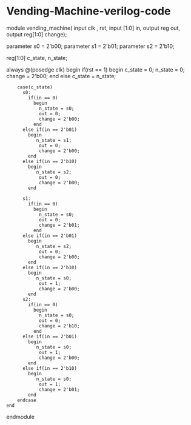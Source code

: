 # Vending-Machine-verilog-code

module vending_machine(
  input clk , rst,
  input [1:0] in,
  output reg out,
  output reg[1:0] change);
  
  parameter s0 = 2'b00;
  parameter s1 = 2'b01;
  parameter s2 = 2'b10;
  
  reg[1:0] c_state, n_state;
  
  always @(posedge clk)
    begin
      if(rst == 1)
        begin
          c_state = 0;
          n_state = 0;
          change = 2'b00;
        end
      else
        c_state = n_state;
      
        case(c_state)
          s0:
            if(in == 0)
              begin
                n_state = s0;
                out = 0;
                change = 2'b00;
              end
          else if(in == 2'b01)
            begin
               n_state = s1;
                out = 0;
                change = 2'b00;
            end
          else if(in == 2'b10)
            begin
               n_state = s2;
                out = 0;
                change = 2'b00;
            end
          
          s1:
            if(in == 0)
              begin
                n_state = s0;
                out = 0;
                change = 2'b01;
              end
          else if(in == 2'b01)
            begin
               n_state = s2;
                out = 0;
                change = 2'b00;
            end
          else if(in == 2'b10)
            begin
               n_state = s0;
                out = 1;
                change = 2'b00;
            end
          s2:
            if(in == 0)
              begin
                n_state = s0;
                out = 0;
                change = 2'b10;
              end
          else if(in == 2'b01)
            begin
               n_state = s0;
                out = 1;
                change = 2'b00;
            end
          else if(in == 2'b10)
            begin
               n_state = s0;
                out = 1;
                change = 2'b01;
            end
        endcase
    end
endmodule
